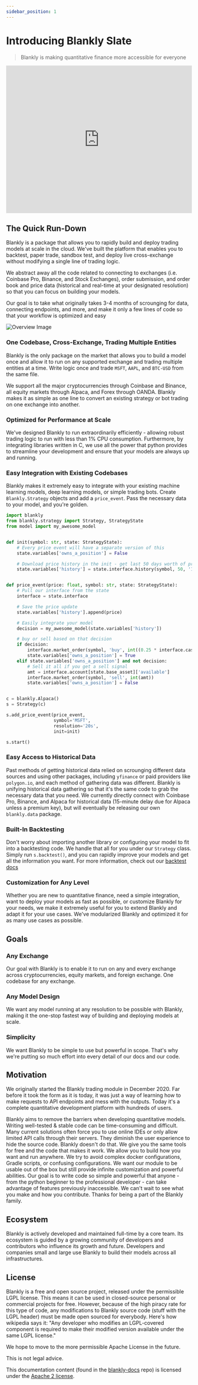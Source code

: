 ```yaml
---
sidebar_position: 1
---
```


# Introducing Blankly Slate

<blockquote> Blankly is making quantitative finance more accessible for everyone </blockquote>

<iframe className="mx-auto m-10 rounded-md shadow-xl" width="100%" height="400" src="https://www.youtube.com/embed/qyST9CxLNPY" title="YouTube video player" frameBorder="0" allow="accelerometer; autoplay; clipboard-write; encrypted-media; gyroscope; picture-in-picture" allowFullScreen></iframe>

## The Quick Run-Down

Blankly is a package that allows you to rapidly build and deploy trading models at scale in the cloud. We've built the platform that enables you to backtest, paper trade, sandbox test, and deploy live cross-exchange without modifying a single line of trading logic.

We abstract away all the code related to connecting to exchanges (i.e. Coinbase Pro, Binance, and Stock Exchanges), order submission, and order book and price data (historical and real-time at your designated resolution) so that you can focus on building your models. 

<alert type="success">
Our goal is to take what originally takes 3-4 months of scrounging for data, connecting endpoints, and more, and make it only a few lines of code so that your workflow is optimized and easy
</alert>

![Overview Image](https://firebasestorage.googleapis.com/v0/b/blankly-docs-images.appspot.com/o/overview%2Fpackage-overview.png?alt=media&token=917d757f-1c02-4d91-9b04-d8891291ed05)


### One Codebase, Cross-Exchange, Trading Multiple Entities

Blankly is the only package on the market that allows you to build a model once and allow it to run on any supported exchange and trading multiple entities at a time.
Write logic once and trade `MSFT`, `AAPL`, and `BTC-USD` from the same file. 

We support all the major cryptocurrencies through Coinbase and Binance, all equity markets through Alpaca, and Forex through OANDA. Blankly makes it as simple as one line to convert an existing strategy or bot trading on one exchange into another. 

### Optimized for Performance at Scale

We've designed Blankly to run extraordinarily efficiently - allowing robust trading logic to run with less than 1% CPU consumption. Furthermore, by integrating libraries written in C, we use all the power that python provides to streamline your development and ensure that your models are always up and running.

### Easy Integration with Existing Codebases

Blankly makes it extremely easy to integrate with your existing machine learning models, deep learning models, or simple trading bots. Create `Blankly.Strategy` objects and add a `price_event`. Pass the necessary data to your model, and you're golden.

```python
import blankly
from blankly.strategy import Strategy, StrategyState
from model import my_awesome_model


def init(symbol: str, state: StrategyState):
    # Every price event will have a separate version of this
    state.variables['owns_a_position'] = False

    # Download price history in the init - get last 50 days worth of price data
    state.variables['history'] = state.interface.history(symbol, 50, '1d')['close'].to_list()


def price_event(price: float, symbol: str, state: StrategyState):
    # Pull our interface from the state
    interface = state.interface

    # Save the price update
    state.variables['history'].append(price)

    # Easily integrate your model
    decision = my_awesome_model(state.variables['history'])

    # buy or sell based on that decision
    if decision:
        interface.market_order(symbol, 'buy', int((0.25 * interface.cash)/price))
        state.variables['owns_a_position'] = True
    elif state.variables['owns_a_position'] and not decision:
        # Sell it all if you get a sell signal
        amt = interface.account[state.base_asset]['available']
        interface.market_order(symbol, 'sell', int(amt))
        state.variables['owns_a_position'] = False


c = blankly.Alpaca()
s = Strategy(c)

s.add_price_event(price_event,
                  symbol='MSFT',
                  resolution='20s',
                  init=init)

s.start()

```

### Easy Access to Historical Data

Past methods of getting historical data relied on scrounging different data sources and using other packages, including `yfinance` or paid providers like `polygon.io`, and each method of gathering data was different. Blankly is unifying historical data gathering so that it's the same code to grab the necessary data that you need. We currently directly connect with Coinbase Pro, Binance, and Alpaca for historical data (15-minute delay due for Alpaca unless a premium key), but will eventually be releasing our own `blankly.data` package.

### Built-In Backtesting

Don't worry about importing another library or configuring your model to fit into a backtesting code. We handle that all for you under our `Strategy` class. Simply run `s.backtest()`, and you can rapidly improve your models and get all the information you want. For more information, check out our [backtest docs](/core/strategy)

### Customization for Any Level

Whether you are new to quantitative finance, need a simple integration, want to deploy your models as fast as possible, or customize Blankly for your needs, we make it extremely useful for you to extend Blankly and adapt it for your use cases. We've modularized Blankly and optimized it for as many use cases as possible. 

## Goals
### Any Exchange

Our goal with Blankly is to enable it to run on any and every exchange across cryptocurrencies, equity markets, and foreign exchange. One codebase for any exchange.

### Any Model Design

We want any model running at any resolution to be possible with Blankly, making it the one-stop fastest way of building and deploying models at scale.

### Simplicity 

We want Blankly to be simple to use but powerful in scope. That's why we're putting so much effort into every detail of our docs and our code.
## Motivation

We originally started the Blankly trading module in December 2020. Far before it took the form as it is today, it was just a way of learning how to make requests to API endpoints and mess with the outputs. Today it's a complete quantitative development platform with hundreds of users.

Blankly aims to remove the barriers when developing quantitative models. Writing well-tested & stable code can be time-consuming and difficult. Many current solutions often force you to use online IDEs or only allow limited API calls through their servers. They diminish the user experience to hide the source code. Blankly doesn't do that. We give you the same tools for free and the code that makes it work. We allow you to build how you want and run anywhere.
We try to avoid complex docker configurations, Gradle scripts, or confusing configurations. We want our module to be usable out of the box but still provide infinite customization and powerful abilities. Our goal is to write code so simple and powerful that anyone - from the python beginner to the professional developer - can take advantage of features previously inaccessible. We can't wait to see what you make and how you contribute. Thanks for being a part of the Blankly family.


## Ecosystem

Blankly is actively developed and maintained full-time by a core team. Its ecosystem is guided by a growing community of developers and contributors who influence its growth and future. Developers and companies small and large use Blankly to build their models across all infrastructures.

<!-- ### Join the Community

Get up and running with our growing developer community:

*  -->

## License

Blankly is a free and open source project, released under the permissible LGPL license. This means it can be used in closed-source personal or commercial projects for free. However, because of the high piracy rate for this type of code, any modifications to Blankly source code (stuff with the LGPL header) must be made open sourced for everybody. Here's how wikipedia says it: "Any developer who modifies an LGPL-covered component is required to make their modified version available under the same LGPL license."

We hope to move to the more permissible Apache License in the future.

This is not legal advice.

This documentation content (found in the [blankly-docs](https://github.com/Blankly-Finance/blankly-docs) repo) is licensed under the [Apache 2 license](https://www.apache.org/licenses/LICENSE-2.0).
